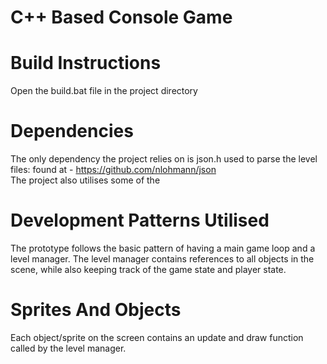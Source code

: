 ﻿# C++ Based Console Game
# Build Instructions
Open the build.bat file in the project directory
# Dependencies
The only dependency the project relies on is json.h used to parse the level files: found at - https://github.com/nlohmann/json \
The project also utilises some of the 
# Development Patterns Utilised
The prototype follows the basic pattern of having a main game loop and a level manager.
The level manager contains references to all objects in the scene, while also keeping track of the game state and player state.
# Sprites And Objects
Each object/sprite on the screen contains an update and draw function called by the level manager.
